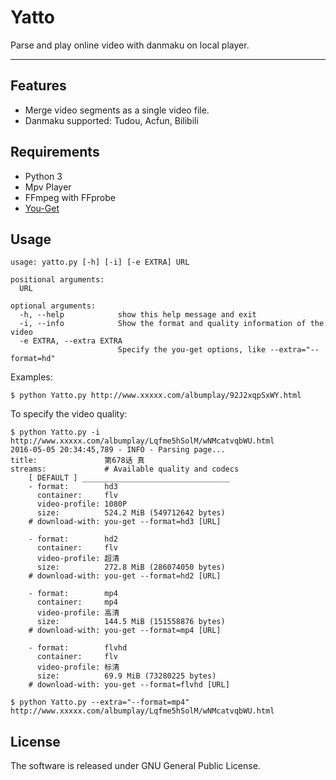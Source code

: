 # Yatto

Parse and play online video with danmaku on local player.

---

## Features

- Merge video segments as a single video file.
- Danmaku supported: Tudou, Acfun, Bilibili

## Requirements

- Python 3
- Mpv Player
- FFmpeg with FFprobe
- [You-Get](https://github.com/soimort/you-get)

## Usage

```shell
usage: yatto.py [-h] [-i] [-e EXTRA] URL

positional arguments:
  URL

optional arguments:
  -h, --help            show this help message and exit
  -i, --info            Show the format and quality information of the video
  -e EXTRA, --extra EXTRA
                        Specify the you-get options, like --extra="--format=hd"
```

Examples:

```shell
$ python Yatto.py http://www.xxxxx.com/albumplay/92J2xqpSxWY.html
```

To specify the video quality:

```shell
$ python Yatto.py -i http://www.xxxxx.com/albumplay/Lqfme5hSolM/wNMcatvqbWU.html
2016-05-05 20:34:45,789 - INFO - Parsing page...
title:               第678话 真
streams:             # Available quality and codecs
    [ DEFAULT ] _________________________________
    - format:        hd3
      container:     flv
      video-profile: 1080P
      size:          524.2 MiB (549712642 bytes)
    # download-with: you-get --format=hd3 [URL]

    - format:        hd2
      container:     flv
      video-profile: 超清
      size:          272.8 MiB (286074050 bytes)
    # download-with: you-get --format=hd2 [URL]

    - format:        mp4
      container:     mp4
      video-profile: 高清
      size:          144.5 MiB (151558876 bytes)
    # download-with: you-get --format=mp4 [URL]

    - format:        flvhd
      container:     flv
      video-profile: 标清
      size:          69.9 MiB (73280225 bytes)
    # download-with: you-get --format=flvhd [URL]

$ python Yatto.py --extra="--format=mp4" http://www.xxxxx.com/albumplay/Lqfme5hSolM/wNMcatvqbWU.html
```

## License

The software is released under GNU General Public License.
